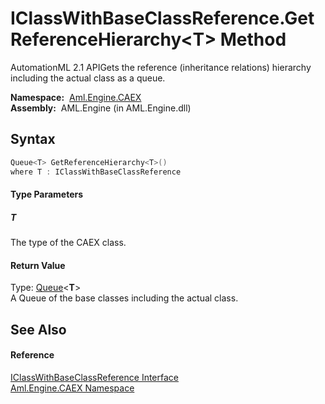 IClassWithBaseClassReference.GetReferenceHierarchy&lt;T> Method
===============================================================
AutomationML 2.1 APIGets the reference (inheritance relations) hierarchy including the actual class as a queue.

  **Namespace:**  [Aml.Engine.CAEX][1]  
  **Assembly:**  AML.Engine (in AML.Engine.dll)

Syntax
------

```csharp
Queue<T> GetReferenceHierarchy<T>()
where T : IClassWithBaseClassReference

```

#### Type Parameters

##### *T*
The type of the CAEX class.

#### Return Value
Type: [Queue][2]&lt;**T**>  
A Queue of the base classes including the actual class.

See Also
--------

#### Reference
[IClassWithBaseClassReference Interface][3]  
[Aml.Engine.CAEX Namespace][1]  

[1]: ../README.md
[2]: https://docs.microsoft.com/dotnet/api/system.collections.generic.queue-1
[3]: README.md
[4]: https://www.automationml.org
[5]: ../../icons/logoShade.png